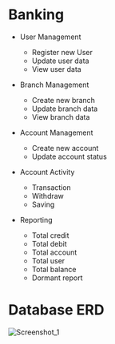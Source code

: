# Banking
- User Management
    - Register new User
    - Update user data
    - View user data
  
- Branch Management
    - Create new branch
    - Update branch data
    - View branch data

- Account Management
    - Create new account
    - Update account status

- Account Activity
    - Transaction
    - Withdraw
    - Saving
  
- Reporting
    -   Total credit 
    -   Total debit 
    -   Total account 
    -   Total user
    -   Total balance 
    -   Dormant report
  
# Database ERD
![Screenshot_1](https://user-images.githubusercontent.com/49120668/175273650-9afb0aaf-a9d3-41ba-a16f-e8e25518f1c4.png)



